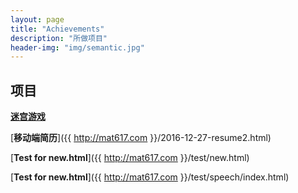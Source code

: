 ```yaml
---
layout: page
title: "Achievements"
description: "所做项目"  
header-img: "img/semantic.jpg"  
---
```


## 项目

[**迷宫游戏**](puzzle/puzzle.html) 

[**移动端简历**]({{ http://mat617.com }}/2016-12-27-resume2.html) 

[**Test for new.html**]({{ http://mat617.com }}/test/new.html) 

[**Test for new.html**]({{ http://mat617.com }}/test/speech/index.html) 